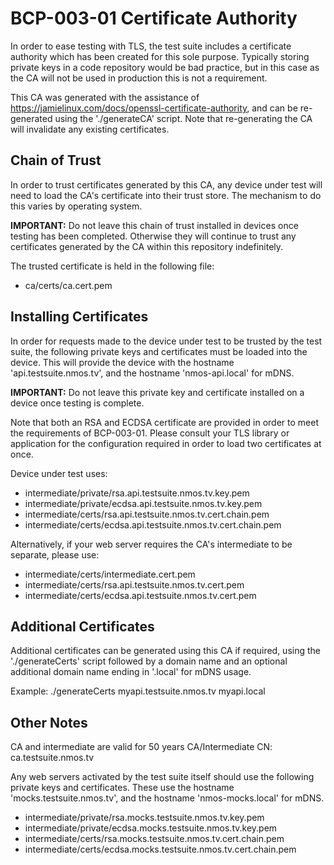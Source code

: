 # BCP-003-01 Certificate Authority

In order to ease testing with TLS, the test suite includes a certificate authority which has been created for this sole
purpose. Typically storing private keys in a code repository would be bad practice, but in this case as the CA will not
be used in production this is not a requirement.

This CA was generated with the assistance of <https://jamielinux.com/docs/openssl-certificate-authority>, and can be
re-generated using the './generateCA' script. Note that re-generating the CA will invalidate any existing certificates.

## Chain of Trust

In order to trust certificates generated by this CA, any device under test will need to load the CA's certificate into
their trust store. The mechanism to do this varies by operating system.

**IMPORTANT:** Do not leave this chain of trust installed in devices once testing has been completed. Otherwise they
will continue to trust any certificates generated by the CA within this repository indefinitely.

The trusted certificate is held in the following file:
*   ca/certs/ca.cert.pem

## Installing Certificates

In order for requests made to the device under test to be trusted by the test suite, the following private keys and
certificates must be loaded into the device. This will provide the device with the hostname 'api.testsuite.nmos.tv',
and the hostname 'nmos-api.local' for mDNS.

**IMPORTANT:** Do not leave this private key and certificate installed on a device once testing is complete.

Note that both an RSA and ECDSA certificate are provided in order to meet the requirements of BCP-003-01. Please consult
your TLS library or application for the configuration required in order to load two certificates at once.

Device under test uses:
*   intermediate/private/rsa.api.testsuite.nmos.tv.key.pem
*   intermediate/private/ecdsa.api.testsuite.nmos.tv.key.pem
*   intermediate/certs/rsa.api.testsuite.nmos.tv.cert.chain.pem
*   intermediate/certs/ecdsa.api.testsuite.nmos.tv.cert.chain.pem

Alternatively, if your web server requires the CA's intermediate to be separate, please use:
*   intermediate/certs/intermediate.cert.pem
*   intermediate/certs/rsa.api.testsuite.nmos.tv.cert.pem
*   intermediate/certs/ecdsa.api.testsuite.nmos.tv.cert.pem

## Additional Certificates

Additional certificates can be generated using this CA if required, using the './generateCerts' script followed by a
domain name and an optional additional domain name ending in '.local' for mDNS usage.

Example: ./generateCerts myapi.testsuite.nmos.tv myapi.local

## Other Notes

CA and intermediate are valid for 50 years
CA/Intermediate CN: ca.testsuite.nmos.tv

Any web servers activated by the test suite itself should use the following private keys and certificates. These use the
hostname 'mocks.testsuite.nmos.tv', and the hostname 'nmos-mocks.local' for mDNS.
*   intermediate/private/rsa.mocks.testsuite.nmos.tv.key.pem
*   intermediate/private/ecdsa.mocks.testsuite.nmos.tv.key.pem
*   intermediate/certs/rsa.mocks.testsuite.nmos.tv.cert.chain.pem
*   intermediate/certs/ecdsa.mocks.testsuite.nmos.tv.cert.chain.pem
